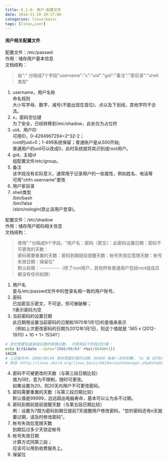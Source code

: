 ```yaml
---
title: 6.1.0: 用户-配置文件
date: 2014-11-20 20:37:00
categories: linux/basic
tags: [linux,user]
---
```


#### 用户相关配置文件  

配置文件：/etc/passwd  
作用：储存用户基本信息  
文档结构：  
> 由":" 分隔成7个字段"username":"x":"uid":"gid":"备注":"家目录":"shell类型"
1. username，用户名称  
  命名规则  
大小写字母、数字、减号(不能出现在首位)、点以及下划线，其他字符不合法。
2. x，密码空位键  
为了安全，已经转移到/etc/shadow，此处仅为占位符
3. uid，用户ID   
可用ID，0-4294967294=2^32-2；  
root的uid=0；1-499系统保留；普通账户是从500开始;  
普通用户的uid可以改成0，此时系统就将其识别成root用户。
4. gid，主组id  
组配置文件/etc/group。
5. 备注  
该字段没有实际意义，通常用于记录用户的一些属性，例如姓名、电话等  
可用"chfn username"更改
6. 用户家目录
7. shell类型  
/bin/bash   
/bin/false  
/sbin/nologin(禁止该用户登录)。

配置文件：/etc/shadow  
作用：储存用户密码相关信息  
文档结构：  
> 使用":"分隔成9个字段，"用户名：密码（密文）：此密码设置日期：密码不可更改的天数：  
密码需要重置的天数：密码到期提前提醒天数：帐号失效后宽限天数：帐号失效日期：保留位"  
默认权限：----------（除了root用户，其他所有普通用户包括root组成员都没有任何权限）  
1. 用户名  
是与/etc/passwd文件中的登录名相一致的用户账号。  
2. 密码  
已加密显示密文，不可逆，但可被破解；  
!!表示密码为空  
3. 当前密码的设置日期  
此日期用设置当前密码的日期和1970年1月1日的差值来表示  
（例如上次更改密码的日期为2012年1月1日，则这个值就是 '365 x (2012-1970) + 10 + 1= 15341'）  
``` bash
# 至於想要知道某個日期的累積日數， 可使用如下的程式計算：  
echo $(($(date --date="2008/09/04" +%s)/86400+1))
14126
# 上述指令中，2008/09/04 為你想要計算的日期，86400 為每一天的秒數， %s 為 1970/01/01 以來的累積總秒數。 由於 bash 僅支援整數，因此最終需要加上 1 補齊 1970/01/01 當天。  
# 来自 <http://linux.vbird.org/linux_basic/0410accountmanager.php#shadow_file>
```
4. 密码不可被更改的天数（与第三段日期比较）  
值为0时，意为不限制，随时可更改。  
如果设置为20，则20天内用户不可更改密码。  
5. 密码需要重置的天数（与第三段日期比较）  
默认值是99999，远远超出电脑寿命，基本可以认为永不过期。  
6. 密码到期前提前提醒天数（与第五段日期比较）  
例：设置为7既为密码到期日提前7天提醒用户修改密码，"您的密码还有n天就要过期，请及时修改密码"。  
7. 帐号失效后宽限天数  
到期后过多少天锁定帐号  
8. 帐号失效日期  
计算方式同第三段；  
应该可以用到收费服务上。  
9. 保留位  
